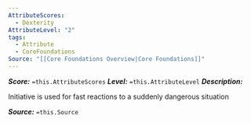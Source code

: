 ```yaml
---
AttributeScores:
  - Dexterity
AttributeLevel: "2"
tags:
  - Attribute
  - CoreFoundations
Source: "[[Core Foundations Overview|Core Foundations]]"
---
```

***Score:*** `=this.AttributeScores`
***Level:*** `=this.AttributeLevel`
***Description:***

Initiative is used for fast reactions to a suddenly dangerous situation

***Source:*** `=this.Source`